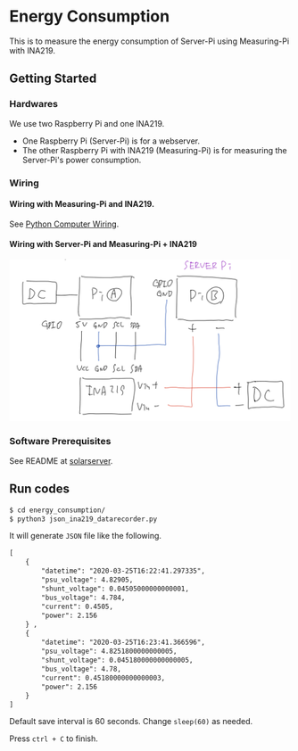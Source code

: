 # Energy Consumption
This is to measure the energy consumption of Server-Pi using Measuring-Pi with INA219.

## Getting Started
### Hardwares
We use two Raspberry Pi and one INA219.
- One Raspberry Pi (Server-Pi) is for a webserver.
- The other Raspberry Pi with INA219 (Measuring-Pi) is for measuring the Server-Pi's power consumption.

### Wiring
#### Wiring with Measuring-Pi and INA219.
See [Python Computer Wiring](https://learn.adafruit.com/adafruit-ina219-current-sensor-breakout/python-circuitpython).

#### Wiring with Server-Pi and Measuring-Pi + INA219
![Wiring with Server-Pi and Measuring-Pi + INA219](https://github.com/IDMNYU/solarserver/blob/master/images/wiring.png)





### Software Prerequisites
See README at [solarserver](https://github.com/IDMNYU/solarserver).


## Run codes
```
$ cd energy_consumption/
$ python3 json_ina219_datarecorder.py
```

It will generate `JSON` file like the following.

```
[
	{
		"datetime": "2020-03-25T16:22:41.297335",
		"psu_voltage": 4.82905,
		"shunt_voltage": 0.04505000000000001,
		"bus_voltage": 4.784,
		"current": 0.4505,
		"power": 2.156
	} ,
	{
		"datetime": "2020-03-25T16:23:41.366596",
		"psu_voltage": 4.8251800000000005,
		"shunt_voltage": 0.045180000000000005,
		"bus_voltage": 4.78,
		"current": 0.45180000000000003,
		"power": 2.156
	}
]
```

Default save interval is 60 seconds. Change `sleep(60)` as needed.

Press `ctrl + C` to finish.